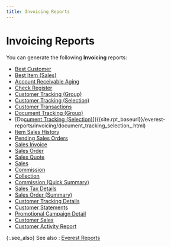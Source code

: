 ```yaml
---
title: Invoicing Reports
---
```


# Invoicing Reports 


You can generate the following **Invoicing**  reports:

- [Best  Customer]({{site.rpt_baseurl}}/everest-reports/invoicing/best_customer.html)
- [Best  Item (Sales)]({{site.rpt_baseurl}}/everest-reports/invoicing/best_item_sales_.html)
- [Account  Receivable Aging]({{site.rpt_baseurl}}/everest-reports/invoicing/account_receivable_aging_rep.html)
- [Check  Register]({{site.rpt_baseurl}}/everest-reports/invoicing/check_register.html)
- [Customer  Tracking (Group)]({{site.rpt_baseurl}}/everest-reports/invoicing/customer_tracking_group_report_.html)
- [Customer  Tracking (Selection)]({{site.rpt_baseurl}}/everest-reports/invoicing/customer_tracking_selection_report_.html)
- [Customer  Transactions]({{site.rpt_baseurl}}/everest-reports/invoicing/customer_transactions.html)
- [Document  Tracking (Group)]({{site.rpt_baseurl}}/everest-reports/invoicing/document_tracking_group_.html)
- [Do[cument Tracking (Selection)]({{site.rpt_baseurl}}/everest-reports/inventory/summary_by_item_code.html)]({{site.rpt_baseurl}}/everest-reports/invoicing/document_tracking_selection_.html)
- [Item  Sales History]({{site.rpt_baseurl}}/everest-reports/invoicing/items_sales_history_by_category_.html)
- [Pending  Sales Orders]({{site.rpt_baseurl}}/everest-reports/invoicing/pending_sales_order_by_category_.html)
- [Sales  Invoice ]({{site.rpt_baseurl}}/everest-reports/invoicing/sales_invoice_report.html)
- [Sales  Order]({{site.rpt_baseurl}}/everest-reports/invoicing/sales_order.html)
- [Sales  Quote]({{site.rpt_baseurl}}/everest-reports/invoicing/sales_quote.html)
- [Sales]({{site.rpt_baseurl}}/everest-reports/invoicing/sales.html)
- [Commission]({{site.rpt_baseurl}}/everest-reports/invoicing/commission_report.html)
- [Collection]({{site.rpt_baseurl}}/everest-reports/invoicing/collection.html)
- [Commission  (Quick Summary)]({{site.rpt_baseurl}}/everest-reports/invoicing/commission_quick_summary.html)
- [Sales  Tax Details]({{site.rpt_baseurl}}/everest-reports/invoicing/gst_vat_on_sales.html)
- [Sales  Order (Summary)]({{site.rpt_baseurl}}/everest-reports/invoicing/sales_order_summary_.html)
- [Customer  Tracking Details ]({{site.rpt_baseurl}}/everest-reports/invoicing/customer_tracking_details.html)
- [Customer  Statements]({{site.rpt_baseurl}}/everest-reports/invoicing/customer_statements.html)
- [Promotional  Campaign Detail]({{site.rpt_baseurl}}/everest-reports/invoicing/promotional_campaign_detail.html)
- [Customer  Sales]({{site.rpt_baseurl}}/everest-reports/invoicing/customer_sales.html)
- [Customer  Activity Report]({{site.rpt_baseurl}}/everest-reports/invoicing/customer_activity_report_rep.html)



{:.see_also}
See also
: [Everest Reports]({{site.rpt_baseurl}}/everest-reports/everest_reports.html)
